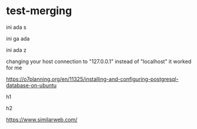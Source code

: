 # test-merging


ini ada s

ini ga ada

ini ada z

 changing your host connection to "127.0.0.1" instead of "localhost" it worked for me

 https://o7planning.org/en/11325/installing-and-configuring-postgresql-database-on-ubuntu


h1

h2

https://www.similarweb.com/

